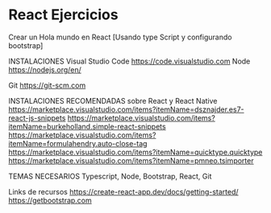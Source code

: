 # React Ejercicios
Crear un Hola mundo en React [Usando type Script y configurando bootstrap]

INSTALACIONES
Visual Studio Code
https://code.visualstudio.com
Node
https://nodejs.org/en/

Git
https://git-scm.com

INSTALACIONES RECOMENDADAS sobre React y React Native
https://marketplace.visualstudio.com/items?itemName=dsznajder.es7-react-js-snippets
https://marketplace.visualstudio.com/items?itemName=burkeholland.simple-react-snippets
https://marketplace.visualstudio.com/items?itemName=formulahendry.auto-close-tag
https://marketplace.visualstudio.com/items?itemName=quicktype.quicktype
https://marketplace.visualstudio.com/items?itemName=pmneo.tsimporter


TEMAS NECESARIOS
Typescript, Node, Bootstrap, React, Git

Links de recursos
https://create-react-app.dev/docs/getting-started/
https://getbootstrap.com




